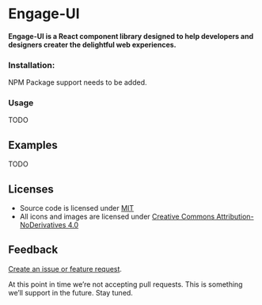 # Engage-UI

#### Engage-UI is a React component library designed to help developers and designers creater the delightful web experiences.

### Installation:
NPM Package support needs to be added.

### Usage
TODO

## Examples
TODO

## Licenses
* Source code is licensed under [MIT](https://opensource.org/licenses/MIT)
* All icons and images are licensed under [Creative Commons Attribution-NoDerivatives 4.0](http://creativecommons.org/licenses/by-nd/4.0/)

## Feedback
[Create an issue or feature request](https://github.com/emgage/engage-ui/issues/new).

At this point in time we’re not accepting pull requests. This is something we’ll support in the future. Stay tuned.
